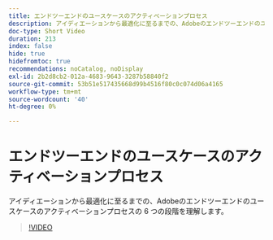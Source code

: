 ```yaml
---
title: エンドツーエンドのユースケースのアクティベーションプロセス
description: アイディエーションから最適化に至るまでの、Adobeのエンドツーエンドのユースケースのアクティベーションプロセスの 6 つの段階を理解します。
doc-type: Short Video
duration: 213
index: false
hide: true
hidefromtoc: true
recommendations: noCatalog, noDisplay
exl-id: 2b2d8cb2-012a-4683-9643-3287b58840f2
source-git-commit: 53b51e517435668d99b4516f80c0c074d06a4165
workflow-type: tm+mt
source-wordcount: '40'
ht-degree: 0%

---
```


# エンドツーエンドのユースケースのアクティベーションプロセス

アイディエーションから最適化に至るまでの、Adobeのエンドツーエンドのユースケースのアクティベーションプロセスの 6 つの段階を理解します。

<!-- 65_S651_3442537_212_endtoend-use-case-activation-process -->
>[!VIDEO](https://video.tv.adobe.com/v/3458248/?learn=on&enablevpops=true)
